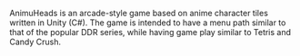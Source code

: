 AnimuHeads is an arcade-style game based on anime character tiles written in Unity (C#). The game is intended to have a menu path similar to that of the popular DDR series, while having game play similar to Tetris and Candy Crush. 
